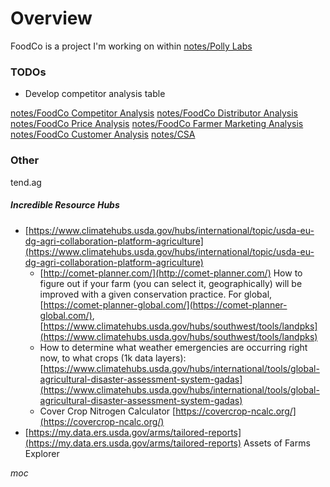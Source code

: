 ---
---

# Overview

FoodCo is a project I'm working on within [notes/Polly Labs](Polly%20Labs.md)

### TODOs

* Develop competitor analysis table

[notes/FoodCo Competitor Analysis](FoodCo%20Competitor%20Analysis.md)
[notes/FoodCo Distributor Analysis](FoodCo%20Distributor%20Analysis.md)
[notes/FoodCo Price Analysis](FoodCo%20Price%20Analysis.md)
[notes/FoodCo Farmer Marketing Analysis](FoodCo%20Farmer%20Marketing%20Analysis.md)
[notes/FoodCo Customer Analysis](FoodCo%20Customer%20Analysis.md)
[notes/CSA](CSA.md)

### Other

tend.ag

##### Incredible Resource Hubs

* [https://www.climatehubs.usda.gov/hubs/international/topic/usda-eu-dg-agri-collaboration-platform-agriculture](https://www.climatehubs.usda.gov/hubs/international/topic/usda-eu-dg-agri-collaboration-platform-agriculture)
  * [http://comet-planner.com/](http://comet-planner.com/) How to figure out if your farm (you can select it, geographically) will be improved with a given conservation practice. For global, [https://comet-planner-global.com/](https://comet-planner-global.com/), [https://www.climatehubs.usda.gov/hubs/southwest/tools/landpks](https://www.climatehubs.usda.gov/hubs/southwest/tools/landpks)
  * How to determine what weather emergencies are occurring right now, to what crops (1k data layers): [https://www.climatehubs.usda.gov/hubs/international/tools/global-agricultural-disaster-assessment-system-gadas](https://www.climatehubs.usda.gov/hubs/international/tools/global-agricultural-disaster-assessment-system-gadas)
  * Cover Crop Nitrogen Calculator [https://covercrop-ncalc.org/](https://covercrop-ncalc.org/)
* [https://my.data.ers.usda.gov/arms/tailored-reports](https://my.data.ers.usda.gov/arms/tailored-reports) Assets of Farms Explorer

*moc*
